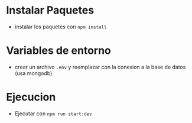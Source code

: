 
# Instalar Paquetes
- instalar los paquetes con ```npm install```
# Variables de entorno
- crear un archivo ```.env``` y reemplazar con la conexion a la base de datos (usa mongodb)
# Ejecucion
- Ejecutar con ```npm run start:dev```